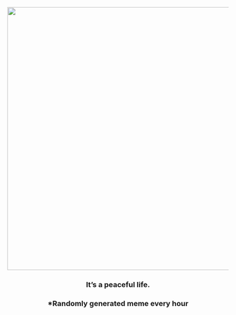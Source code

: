 <p align="center">
        <img src="https://i.redd.it/kyxud8rdpqt91.jpg" width="600" height="600">
        </p>
        <h3 align="center">It’s a peaceful life.</h3>
        <h3 align="center">*Randomly generated meme every hour</h3>
    